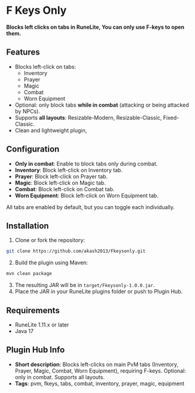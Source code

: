 # F Keys Only

**Blocks left clicks on tabs in RuneLite, You can only use F-keys to open them.**

## Features

- Blocks left-click on tabs:  
  - Inventory  
  - Prayer  
  - Magic  
  - Combat  
  - Worn Equipment
- Optional: only block tabs **while in combat** (attacking or being attacked by NPCs).  
- Supports **all layouts**: Resizable-Modern, Resizable-Classic, Fixed-Classic.  
- Clean and lightweight plugin, 

## Configuration

- **Only in combat**: Enable to block tabs only during combat.  
- **Inventory**: Block left-click on Inventory tab.  
- **Prayer**: Block left-click on Prayer tab.  
- **Magic**: Block left-click on Magic tab.  
- **Combat**: Block left-click on Combat tab.  
- **Worn Equipment**: Block left-click on Worn Equipment tab.  

All tabs are enabled by default, but you can toggle each individually.

## Installation

1. Clone or fork the repository:

```bash
git clone https://github.com/akash2013/Fkeysonly.git
```

2. Build the plugin using Maven:

```bash
mvn clean package
```

3. The resulting JAR will be in `target/Fkeysonly-1.0.0.jar`.  
4. Place the JAR in your RuneLite plugins folder or push to Plugin Hub.

## Requirements

- RuneLite 1.11.x or later  
- Java 17

## Plugin Hub Info

- **Short description**: Blocks left-clicks on main PvM tabs (Inventory, Prayer, Magic, Combat, Worn Equipment), requiring F-keys. Optional: only in combat. Supports all layouts.
- **Tags**: pvm, fkeys, tabs, combat, inventory, prayer, magic, equipment

